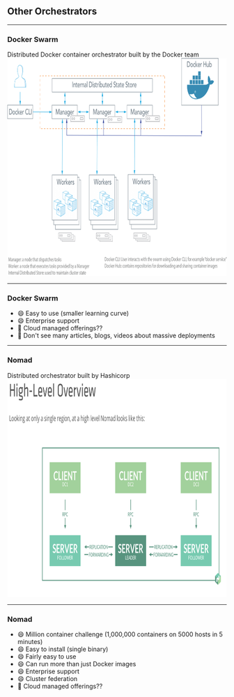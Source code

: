 <!-- .slide: data-background="img/background-violet-orig.jpg" -->

## Other Orchestrators

---
<!-- .slide: data-background="img/background-violet-orig.jpg" -->

### Docker Swarm

<div class="fragment">
  Distributed Docker container orchestrator built by the Docker team<br>
  <img src="./img/docker-swarm-architecture.png" height=500 style="background-color:white">
</div>

---
<!-- .slide: data-background="img/background-violet-orig.jpg" -->

### Docker Swarm

- &#x1f604; Easy to use (smaller learning curve)                             <!-- .element: class="fragment" -->
- &#x1f604; Enterprise support                                               <!-- .element: class="fragment" -->
- &#x1f914; Cloud managed offerings??                                        <!-- .element: class="fragment" -->
- &#x1f914; Don't see many articles, blogs, videos about massive deployments <!-- .element: class="fragment" -->

---
<!-- .slide: data-background="img/background-violet-orig.jpg" -->

### Nomad

<div class="fragment">
  Distributed orchestrator built by Hashicorp<br>
  <img src="./img/nomad-architecture.png" height=500 style="background-color:white">
</div>

---
<!-- .slide: data-background="img/background-violet-orig.jpg" -->

### Nomad

- &#x1f604; Million container challenge (1,000,000 containers on 5000 hosts in 5 minutes) <!-- .element: class="fragment" -->
- &#x1f604; Easy to install (single binary)      <!-- .element: class="fragment" -->
- &#x1f604; Fairly easy to use                   <!-- .element: class="fragment" -->
- &#x1f604; Can run more than just Docker images <!-- .element: class="fragment" -->
- &#x1f604; Enterprise support                   <!-- .element: class="fragment" -->
- &#x1f604; Cluster federation                   <!-- .element: class="fragment" -->
- &#x1f914; Cloud managed offerings??            <!-- .element: class="fragment" -->
